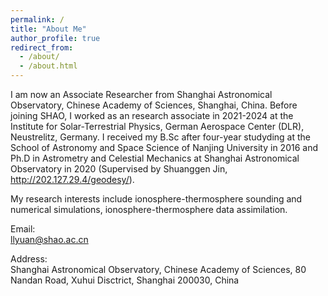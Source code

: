 ```yaml
---
permalink: /
title: "About Me"
author_profile: true
redirect_from: 
  - /about/
  - /about.html
---
```


I am now an Associate Researcher from Shanghai Astronomical Observatory, Chinese Academy of Sciences, Shanghai, China. Before joining SHAO, I worked as an research associate in 2021-2024 at the Institute for Solar-Terrestrial Physics, German Aerospace Center (DLR), Neustrelitz, Germany.
I received my B.Sc after four-year studyding at the School of Astronomy and Space Science of Nanjing University in 2016 and Ph.D in Astrometry and Celestial Mechanics at Shanghai Astronomical Observatory in 2020 (Supervised by Shuanggen Jin, http://202.127.29.4/geodesy/). 

My research interests include ionosphere-thermosphere sounding and numerical simulations, ionosphere-thermosphere data assimilation.

Email:  
llyuan@shao.ac.cn

Address:  
Shanghai Astronomical Observatory, Chinese Academy of Sciences, 80 Nandan Road, Xuhui Disctrict, Shanghai 200030, China
